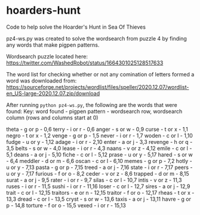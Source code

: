 # hoarders-hunt
Code to help solve the Hoarder's Hunt in Sea Of Thieves

pz4-ws.py was created to solve the wordsearch from puzzle 4 by finding any words that make pigpen patterns.

Wordsearch puzzle located here:
https://twitter.com/WashedRobot/status/1664301025128517633

The word list for checking whether or not any comination of letters formed a word was downloaded from:
https://sourceforge.net/projects/wordlist/files/speller/2020.12.07/wordlist-en_US-large-2020.12.07.zip/download

After running `python pz4-ws.py`, the following are the words that were found:
Key: word found - pigpen pattern - wordsearch row, wordsearch column
(rows and columns start at 0)

theta - g or p - 0,6
terry - i or r - 0,6
anger - s or w - 0,9
curse - t or x - 1,1
negro - t or x - 1,2
venge - g or p - 1,5
never - i or r - 1,7
woden - c or l - 1,10
fudge - u or y - 1,12
adage - i or r - 2,10
enter - a or j - 3,3
revenge - h or q - 3,5
belts - s or w - 4,0
lease - i or r - 4,3
naans - v or z - 4,12
emile - c or l - 5,1
deans - a or j - 5,10
fiche - c or l - 5,12
prase - u or y - 5,17
hared - s or w - 6,4
meddler - d or m - 6,6
oscan - c or l - 6,10
memes - g or p - 7,2
hotly - u or y - 7,13
pasta - g or p - 7,15
treed - a or j - 7,16
state - i or r - 7,17
peers - u or y - 7,17
furious - f or o - 8,2
ceder - v or z - 8,6
trapped - d or m - 8,15
surat - a or j - 9,5
rater - i or r - 9,7
silas - c or l - 10,7
intis - v or z - 11,3
ruses - i or r - 11,5
sushi - i or r - 11,16
loser - c or l - 12,7
sires - a or j - 12,9
trait - c or l - 12,15
traitors - e or n - 12,15
traitor - f or o - 12,17
rheas - t or x - 13,3
dread - c or l - 13,5
cryst - s or w - 13,6
taxis - a or j - 13,11
havre - g or p - 14,8
torture - f or o - 15,5
vexed - i or r - 15,13
